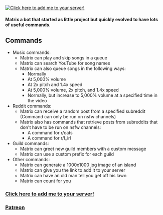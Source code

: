 [![Click here to add me to your server!](http://i.imgur.com/D74xRN1.png)](https://discordapp.com/oauth2/authorize?&client_id=318558676241874945&scope=bot&permissions=0)

#### Matrix a bot that started as little project but quickly evolved to have lots of useful commands. ####

## Commands ##
* Music commands:
    * Matrix can play and skip songs in a queue
    * Matrix can search YouTube for song names
    * Matrix can also queue songs in the following ways:
        * Normally
        * At 5,000% volume
        * At 2x pitch and 1.4x speed
        * At 5,000% volume, 2x pitch, and 1.4x speed
        * Normally, but increase to 5,000% volume at a specified time in the video
* Reddit commands:
    * Matrix can receive a random post from a specified subreddit (Command can only be run on nsfw channels)
    * Matrix also has commands that retrieve posts from subreddits that don't have to be run on nsfw channels:
        * A command for r/cats
        * A command for r/I_irl
* Guild commands:
    * Matrix can greet new guild members with a custom message
    * Matrix can use a custom prefix for each guild
* Other commands:
   * Matrix can generate a 1000x1000 jpg image of an island
   * Matrix can give you the link to add it to your server
   * Matrix can have an old man tell you get off his lawn
   * Matrix can count for you
   
 ### [Click here to add me to your server!](https://discordapp.com/oauth2/authorize?&client_id=318558676241874945&scope=bot&permissions=0) ###

### [Patreon](https://www.patreon.com/user?u=7015872) ###
